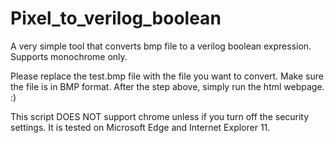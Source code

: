 # Pixel_to_verilog_boolean
A very simple tool that converts bmp file to a verilog boolean expression. Supports monochrome only. 

Please replace the test.bmp file with the file you want to convert.
Make sure the file is in BMP format.
After the step above, simply run the html webpage. :)

This script DOES NOT support chrome unless if you turn off the security settings.
It is tested on Microsoft Edge and Internet Explorer 11.
